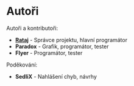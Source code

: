 # Autoři

Autoři a kontributoři:
- **[Rataj](https://github.com/RatajVaver)** - Správce projektu, hlavní programátor
- **Paradox** - Grafik, programátor, tester
- **Flyer** - Programátor, tester

Poděkování:
- **SedliX** - Nahlášení chyb, návrhy